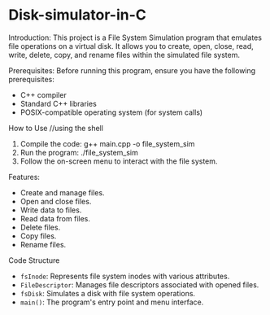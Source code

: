 # Disk-simulator-in-C
Introduction:
This project is a File System Simulation program that emulates file operations on a virtual disk. It allows you to create, open, close, read, write, delete, copy, and rename files within the simulated file system.

Prerequisites:
Before running this program, ensure you have the following prerequisites:
- C++ compiler
- Standard C++ libraries
- POSIX-compatible operating system (for system calls)

How to Use
//using the shell
1. Compile the code:
   g++ main.cpp -o file_system_sim
2. Run the program:
   ./file_system_sim
3. Follow the on-screen menu to interact with the file system.

Features:
- Create and manage files.
- Open and close files.
- Write data to files.
- Read data from files.
- Delete files.
- Copy files.
- Rename files.

Code Structure
- `fsInode`: Represents file system inodes with various attributes.
- `FileDescriptor`: Manages file descriptors associated with opened files.
- `fsDisk`: Simulates a disk with file system operations.
- `main()`: The program's entry point and menu interface.

